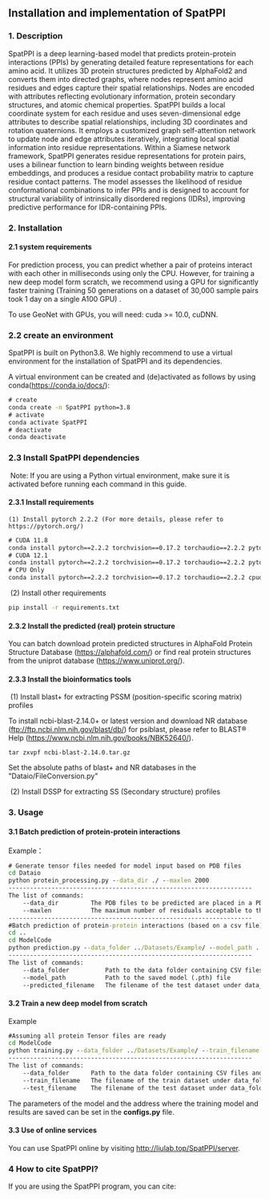 ## Installation and implementation of SpatPPI

### 1. Description

SpatPPI is a deep learning-based model that predicts protein-protein interactions (PPIs) by generating detailed feature representations for each amino acid. It utilizes 3D protein structures predicted by AlphaFold2 and converts them into directed graphs, where nodes represent amino acid residues and edges capture their spatial relationships. Nodes are encoded with attributes reflecting evolutionary information, protein secondary structures, and atomic chemical properties. SpatPPI builds a local coordinate system for each residue and uses seven-dimensional edge attributes to describe spatial relationships, including 3D coordinates and rotation quaternions. It employs a customized graph self-attention network to update node and edge attributes iteratively, integrating local spatial information into residue representations. Within a Siamese network framework, SpatPPI generates residue representations for protein pairs, uses a bilinear function to learn binding weights between residue embeddings, and produces a residue contact probability matrix to capture residue contact patterns. The model assesses the likelihood of residue conformational combinations to infer PPIs and is designed to account for structural variability of intrinsically disordered regions (IDRs), improving predictive performance for IDR-containing PPIs.

### 2. Installation

#### 2.1 system requirements

For prediction process, you can predict whether a pair of proteins interact with each other in milliseconds using only the CPU. However, for training a new deep model form scratch, we recommend using a GPU for significantly faster training (Training 50 generations on a dataset of 30,000 sample pairs took 1 day on a single A100 GPU) .

To use GeoNet with GPUs, you will need: cuda >= 10.0, cuDNN.

### 2.2 create an environment

SpatPPI is built on Python3.8. We highly recommend to use a virtual environment for the installation of SpatPPI and its dependencies.

A virtual environment can be created and (de)activated as follows by using conda(https://conda.io/docs/):

```cmd
# create
conda create -n SpatPPI python=3.8
# activate
conda activate SpatPPI
# deactivate
conda deactivate
```

### 2.3 Install SpatPPI dependencies

​    Note: If you are using a Python virtual environment, make sure it is activated before running each command in this guide.

#### 2.3.1 Install requirements

 	(1) Install pytorch 2.2.2 (For more details, please refer to https://pytorch.org/)

```cmd
# CUDA 11.8
conda install pytorch==2.2.2 torchvision==0.17.2 torchaudio==2.2.2 pytorch-cuda=11.8 -c pytorch -c nvidia
# CUDA 12.1
conda install pytorch==2.2.2 torchvision==0.17.2 torchaudio==2.2.2 pytorch-cuda=12.1 -c pytorch -c nvidia
# CPU Only
conda install pytorch==2.2.2 torchvision==0.17.2 torchaudio==2.2.2 cpuonly -c pytorch    
```

​	(2) Install other requirements

```cmd
pip install -r requirements.txt
```

#### 2.3.2 Install the predicted (real) protein structure

You can batch download protein predicted structures in AlphaFold Protein Structure Database (https://alphafold.com/) or find real protein structures from the uniprot database (https://www.uniprot.org/).

#### 2.3.3 Install the bioinformatics tools

​	(1) Install blast+ for extracting PSSM (position-specific scoring matrix) profiles

To install ncbi-blast-2.14.0+ or latest version and download NR database (ftp://ftp.ncbi.nlm.nih.gov/blast/db/) for psiblast, please refer to BLAST® Help (https://www.ncbi.nlm.nih.gov/books/NBK52640/).

```
tar zxvpf ncbi-blast-2.14.0.tar.gz
```

Set the absolute paths of blast+ and NR databases in the "Dataio/FileConversion.py"

​	(2) Install DSSP for extracting SS (Secondary structure) profiles

### 3. Usage

#### 3.1 Batch prediction of protein-protein interactions

Example：

```cmd
# Generate tensor files needed for model input based on PDB files
cd Dataio
python protein_processing.py --data_dir ./ --maxlen 2000
--------------------------------------------------------------------
The list of commands:
    --data_dir         The PDB files to be predicted are placed in a PDB folder, enter the folder path here.
    --maxlen           The maximum number of residuals acceptable to the pre-trained model you are using(Default is 2000).
--------------------------------------------------------------------
#Batch prediction of protein-protein interactions (based on a csv file)
cd ..
cd ModelCode
python prediction.py --data_folder ../Datasets/Example/ --model_path ../Models/HuRI-IDP/SpatPPI.pth --predicted_filename Example_Test.csv
--------------------------------------------------------------------
The list of commands:
    --data_folder          Path to the data folder containing CSV files and tensors
    --model_path           Path to the saved model (.pth) file
    --predicted_filename   The filename of the test dataset under data_folder(csv file)
```

#### 3.2 Train a new deep model from scratch

Example

```cmd
#Assuming all protein Tensor files are ready
cd ModelCode
python training.py --data_folder ../Datasets/Example/ --train_filename Example_Train.csv --test_filename Example_Test.csv
--------------------------------------------------------------------
The list of commands:
    --data_folder      Path to the data folder containing CSV files and tensors
    --train_filename   The filename of the train dataset under data_folder(csv file)
    --test_filename    The filename of the test dataset under data_folder(csv file)
```

The parameters of the model and the address where the training model and results are saved can be set in the **configs.py** file.

#### 3.3 Use of online services

You can use SpatPPI online by visiting http://liulab.top/SpatPPI/server.

### 4 How to cite SpatPPI?

If you are using the SpatPPI program, you can cite: